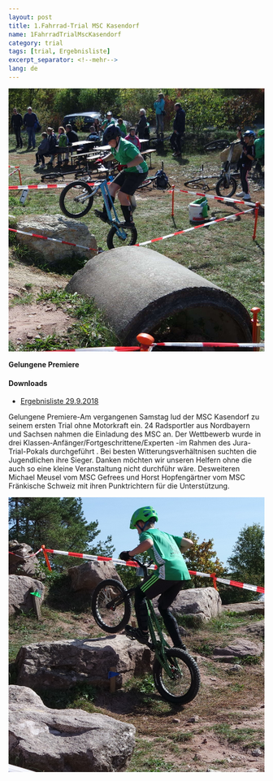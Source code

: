 ```yaml
---
layout: post
title: 1.Fahrrad-Trial MSC Kasendorf
name: 1FahrradTrialMscKasendorf
category: trial
tags: [trial, Ergebnisliste]
excerpt_separator: <!--mehr-->
lang: de
---
```

![](https://raw.githubusercontent.com/msc-kasendorf/docker/master/docs/download/SAM_2598.JPG)

**Gelungene Premiere**

#### Downloads
* [Ergebnisliste 29.9.2018](https://github.com/msc-kasendorf/docker/blob/master/docs/download/Ergebnisliste_Welschenkahl_F_20180929.pdf)

<!--mehr-->

Gelungene Premiere-Am vergangenen Samstag lud der MSC Kasendorf zu seinem ersten Trial ohne Motorkraft ein.
24 Radsportler aus Nordbayern und Sachsen nahmen die Einladung des MSC an.
Der Wettbewerb wurde in drei Klassen-Anfänger/Fortgeschrittene/Experten -im Rahmen des Jura-Trial-Pokals durchgeführt . 
Bei besten Witterungsverhältnisen suchten die Jugendlichen ihre Sieger.
Danken möchten wir unseren Helfern ohne die auch so eine kleine Veranstaltung nicht durchführ wäre.
Desweiteren Michael Meusel vom MSC Gefrees und Horst Hopfengärtner vom MSC Fränkische Schweiz 
mit ihren Punktrichtern für die Unterstützung.

![](https://raw.githubusercontent.com/msc-kasendorf/docker/master/docs/download/SAM_2597.JPG)
